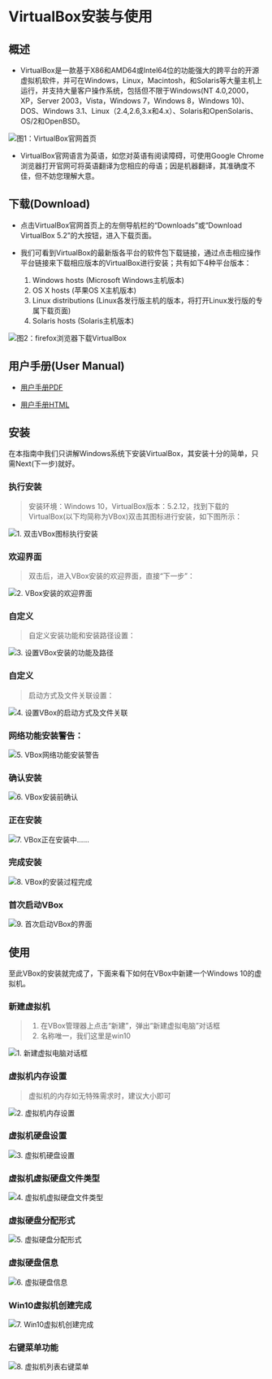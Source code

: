 # VirtualBox安装与使用

## 概述
* VirtualBox是一款基于X86和AMD64或Intel64位的功能强大的跨平台的开源虚拟机软件，并可在Windows，Linux，Macintosh，和Solaris等大量主机上运行，并支持大量客户操作系统，包括但不限于Windows(NT 4.0,2000，XP，Server 2003，Vista，Windows 7，Windows 8，Windows 10)、DOS、Windows 3.1、Linux（2.4,2.6,3.x和4.x）、Solaris和OpenSolaris、OS/2和OpenBSD。

![图1：VirtualBox官网首页](http://wintutorial-1254400168.cossh.myqcloud.com/install/vbox/1.vboxorg.png)

* VirtualBox官网语言为英语，如您对英语有阅读障碍，可使用Google Chrome浏览器打开官网可将英语翻译为您相应的母语；因是机器翻译，其准确度不佳，但不妨您理解大意。

## 下载(Download)
* 点击VirtualBox官网首页上的左侧导航栏的“Downloads”或“Download VirtualBox 5.2”的大按钮，进入下载页面。

* 我们可看到VirtualBox的最新版各平台的软件包下载链接，通过点击相应操作平台链接来下载相应版本的VirtualBox进行安装；共有如下4种平台版本：
	1. Windows hosts		(Microsoft Windows主机版本)
	2. OS X hosts			(苹果OS X主机版本)
	3. Linux distributions	(Linux各发行版主机的版本，将打开Linux发行版的专属下载页面)
	4. Solaris hosts		(Solaris主机版本)

![图2：firefox浏览器下载VirtualBox](http://wintutorial-1254400168.cossh.myqcloud.com/install/vbox/2.downloadvbox.png)

## 用户手册(User Manual)
* [用户手册PDF](https://download.virtualbox.org/virtualbox/5.2.12/UserManual.pdf "VirtualBox用户手册PDF版")

* [用户手册HTML](https://www.virtualbox.org/manual "VirtualBox用户手册HTML版")

## 安装
在本指南中我们只讲解Windows系统下安装VirtualBox，其安装十分的简单，只需Next(下一步)就好。

### 执行安装
> 安装环境：Windows 10，VirtualBox版本：5.2.12，找到下载的VirtualBox(以下均简称为VBox)双击其图标进行安装，如下图所示：

![1. 双击VBox图标执行安装](http://wintutorial-1254400168.cossh.myqcloud.com/install/vbox/3.vboxsetup.png)

### 欢迎界面
> 双击后，进入VBox安装的欢迎界面，直接“下一步”：

![2. VBox安装的欢迎界面](http://wintutorial-1254400168.cossh.myqcloud.com/install/vbox/4.vboxwelcome.png)

### 自定义
> 自定义安装功能和安装路径设置：

![3. 设置VBox安装的功能及路径](http://wintutorial-1254400168.cossh.myqcloud.com/install/vbox/5.vboxdefpath.png)

### 自定义
> 启动方式及文件关联设置：

![4. 设置VBox的启动方式及文件关联](http://wintutorial-1254400168.cossh.myqcloud.com/install/vbox/6.vboxdefoption.png)

### 网络功能安装警告：

![5. VBox网络功能安装警告](http://wintutorial-1254400168.cossh.myqcloud.com/install/vbox/7.vboxwarning.png)

### 确认安装

![6. VBox安装前确认](http://wintutorial-1254400168.cossh.myqcloud.com/install/vbox/8.vboxready.png)

### 正在安装

![7. VBox正在安装中……](http://wintutorial-1254400168.cossh.myqcloud.com/install/vbox/9.vboxinstalling.png)

### 完成安装

![8. VBox的安装过程完成](http://wintutorial-1254400168.cossh.myqcloud.com/install/vbox/10.vboxcomplete.png)

### 首次启动VBox

![9. 首次启动VBox的界面](http://wintutorial-1254400168.cossh.myqcloud.com/install/vbox/11.vboxstart.png)

## 使用
至此VBox的安装就完成了，下面来看下如何在VBox中新建一个Windows 10的虚拟机。

### 新建虚拟机
> 1. 在VBox管理器上点击“新建”，弹出“新建虚拟电脑”对话框
> 2. 名称唯一，我们这里是win10

![1. 新建虚拟电脑对话框](http://wintutorial-1254400168.cossh.myqcloud.com/install/vbox/12.vboxnew.png)

### 虚拟机内存设置
> 虚拟机的内存如无特殊需求时，建议大小即可

![2. 虚拟机内存设置](http://wintutorial-1254400168.cossh.myqcloud.com/install/vbox/13.vboxmemory.png)

### 虚拟机硬盘设置

![3. 虚拟机硬盘设置](http://wintutorial-1254400168.cossh.myqcloud.com/install/vbox/14.vboxhhd.png)

### 虚拟机虚拟硬盘文件类型

![4. 虚拟机虚拟硬盘文件类型](http://wintutorial-1254400168.cossh.myqcloud.com/install/vbox/15.vboxvdi.png)

### 虚拟硬盘分配形式

![5. 虚拟硬盘分配形式](http://wintutorial-1254400168.cossh.myqcloud.com/install/vbox/16.vboxdynamic.png)

### 虚拟硬盘信息

![6. 虚拟硬盘信息](http://wintutorial-1254400168.cossh.myqcloud.com/install/vbox/17.vboxhhdinfo.png)

### Win10虚拟机创建完成

![7. Win10虚拟机创建完成](http://wintutorial-1254400168.cossh.myqcloud.com/install/vbox/18.vboxwin10.png)

### 右键菜单功能

![8. 虚拟机列表右键菜单](http://wintutorial-1254400168.cossh.myqcloud.com/install/vbox/19.vboxoptions.png)
